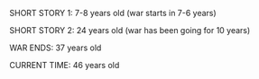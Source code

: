 SHORT STORY 1: 7-8 years old (war starts in 7-6 years)

SHORT STORY 2: 24 years old (war has been going for 10 years)

WAR ENDS: 37 years old

CURRENT TIME: 46 years old
